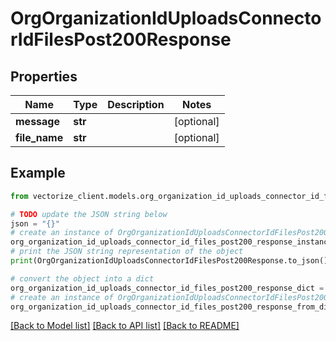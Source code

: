 # OrgOrganizationIdUploadsConnectorIdFilesPost200Response


## Properties

Name | Type | Description | Notes
------------ | ------------- | ------------- | -------------
**message** | **str** |  | [optional] 
**file_name** | **str** |  | [optional] 

## Example

```python
from vectorize_client.models.org_organization_id_uploads_connector_id_files_post200_response import OrgOrganizationIdUploadsConnectorIdFilesPost200Response

# TODO update the JSON string below
json = "{}"
# create an instance of OrgOrganizationIdUploadsConnectorIdFilesPost200Response from a JSON string
org_organization_id_uploads_connector_id_files_post200_response_instance = OrgOrganizationIdUploadsConnectorIdFilesPost200Response.from_json(json)
# print the JSON string representation of the object
print(OrgOrganizationIdUploadsConnectorIdFilesPost200Response.to_json())

# convert the object into a dict
org_organization_id_uploads_connector_id_files_post200_response_dict = org_organization_id_uploads_connector_id_files_post200_response_instance.to_dict()
# create an instance of OrgOrganizationIdUploadsConnectorIdFilesPost200Response from a dict
org_organization_id_uploads_connector_id_files_post200_response_from_dict = OrgOrganizationIdUploadsConnectorIdFilesPost200Response.from_dict(org_organization_id_uploads_connector_id_files_post200_response_dict)
```
[[Back to Model list]](../README.md#documentation-for-models) [[Back to API list]](../README.md#documentation-for-api-endpoints) [[Back to README]](../README.md)


